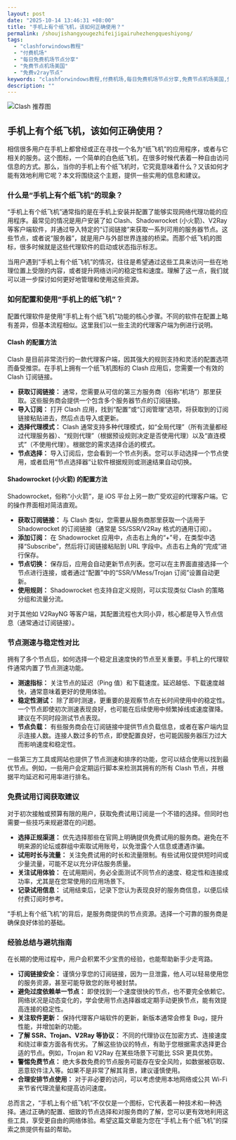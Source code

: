 ```yaml
---
layout: post
date: "2025-10-14 13:46:31 +08:00"
title: "手机上有个纸飞机，该如何正确使用？"
permalink: /shoujishangyougezhifeijigairuhezhengqueshiyong/
tags:
  - "clashforwindows教程"
  - "付费机场"
  - "每日免费机场节点分享"
  - "免费节点机场美国"
  - "免费v2ray节点"
keywords: "clashforwindows教程,付费机场,每日免费机场节点分享,免费节点机场美国,免费v2ray节点"
description: ""
---
```


![Clash 推荐图](https://clashjd.github.io/assets/img/节点订阅地址.png)

## 手机上有个纸飞机，该如何正确使用？


<p>相信很多用户在手机上都曾经或正在寻找一个名为“纸飞机”的应用程序，或者与它相关的服务。这个图标，一个简单的白色纸飞机，在很多时候代表着一种自由访问信息的方式。那么，当你的手机上有个纸飞机时，它究竟意味着什么？又该如何才能有效地利用它呢？本文将围绕这个主题，提供一些实用的信息和建议。</p>

<h3>什么是“手机上有个纸飞机”的现象？</h3>

<p>“手机上有个纸飞机”通常指的是在手机上安装并配置了能够实现网络代理功能的应用程序。最常见的情况是用户安装了如 Clash、Shadowrocket (小火箭)、V2Ray 等客户端软件，并通过导入特定的“订阅链接”来获取一系列可用的服务器节点。这些节点，或者说“服务器”，就是用户与外部世界连接的桥梁。而那个纸飞机的图标，很多时候就是这些代理软件的启动或状态指示标志。</p>

<p>当用户遇到“手机上有个纸飞机”的情况，往往是希望通过这些工具来访问一些在地理位置上受限的内容，或者提升网络访问的稳定性和速度。理解了这一点，我们就可以进一步探讨如何更好地管理和使用这些资源。</p>

<h3>如何配置和使用“手机上的纸飞机”？</h3>

<p>配置代理软件是使用“手机上有个纸飞机”功能的核心步骤。不同的软件在配置上略有差异，但基本流程相似。这里我们以一些主流的代理客户端为例进行说明。</p>

<h4>Clash 的配置方法</h4>

<p>Clash 是目前非常流行的一款代理客户端，因其强大的规则支持和灵活的配置选项而备受推崇。在手机上拥有一个纸飞机图标的 Clash 应用后，您需要一个有效的 Clash 订阅链接。</p>
<ul>
    <li><strong>获取订阅链接：</strong> 通常，您需要从可信的第三方服务商（俗称“机场”）那里获取。这些服务商会提供一个包含多个服务器节点的订阅链接。</li>
    <li><strong>导入订阅：</strong> 打开 Clash 应用，找到“配置”或“订阅管理”选项，将获取到的订阅链接粘贴进去，然后点击导入或更新。</li>
    <li><strong>选择代理模式：</strong> Clash 通常支持多种代理模式，如“全局代理”（所有流量都经过代理服务器）、“规则代理”（根据预设规则决定是否使用代理）以及“直连模式”（不使用代理）。根据您的需求选择合适的模式。</li>
    <li><strong>节点选择：</strong> 导入订阅后，您会看到一个节点列表。您可以手动选择一个节点使用，或者启用“节点选择器”让软件根据规则或测速结果自动切换。</li>
</ul>

<h4>Shadowrocket (小火箭) 的配置方法</h4>

<p>Shadowrocket，俗称“小火箭”，是 iOS 平台上另一款广受欢迎的代理客户端。它的操作界面相对简洁直观。</p>
<ul>
    <li><strong>获取订阅链接：</strong> 与 Clash 类似，您需要从服务商那里获取一个适用于 Shadowrocket 的订阅链接（通常是 SS/SSR/V2Ray 格式的通用订阅）。</li>
    <li><strong>添加订阅：</strong> 在 Shadowrocket 应用中，点击右上角的“+”号，在类型中选择“Subscribe”，然后将订阅链接粘贴到 URL 字段中。点击右上角的“完成”进行保存。</li>
    <li><strong>节点切换：</strong> 保存后，应用会自动更新节点列表。您可以在主界面直接选择一个节点进行连接，或者通过“配置”中的“SSR/VMess/Trojan 订阅”设置自动更新。</li>
    <li><strong>使用规则：</strong> Shadowrocket 也支持自定义规则，可以实现类似 Clash 的策略分组和流量分流。</li>
</ul>

<p>对于其他如 V2RayNG 等客户端，其配置流程也大同小异，核心都是导入节点信息（通常通过订阅链接）。</p>

<h3>节点测速与稳定性对比</h3>

<p>拥有了多个节点后，如何选择一个稳定且速度快的节点至关重要。手机上的代理软件通常内置了节点测速功能。</p>
<ul>
    <li><strong>测速指标：</strong> 关注节点的延迟（Ping 值）和下载速度。延迟越低、下载速度越快，通常意味着更好的使用体验。</li>
    <li><strong>稳定性测试：</strong> 除了即时测速，更重要的是观察节点在长时间使用中的稳定性。一个节点即使初次测速表现良好，也可能在后续使用中频繁掉线或速度骤降。建议在不同时段测试节点表现。</li>
    <li><strong>节点负载：</strong> 有些服务商会在订阅链接中提供节点负载信息，或者在客户端内显示连接人数。连接人数过多的节点，即使配置良好，也可能因服务器压力过大而影响速度和稳定性。</li>
</ul>

<p>一些第三方工具或网站也提供了节点测速和排序的功能，您可以结合使用以找到最优节点。例如，一些用户会定期运行脚本来检测其拥有的所有 Clash 节点，并根据平均延迟和可用率进行排名。</p>

<h3>免费试用订阅获取建议</h3>

<p>对于初次接触或预算有限的用户，获取免费试用订阅是一个不错的选择。但同时也需要一些技巧来规避潜在的问题。</p>
<ul>
    <li><strong>选择正规渠道：</strong> 优先选择那些在官网上明确提供免费试用的服务商。避免在不明来源的论坛或群组中索取试用账号，以免泄露个人信息或遭遇诈骗。</li>
    <li><strong>试用时长与流量：</strong> 关注免费试用的时长和流量限制。有些试用仅提供短时间或少量流量，可能不足以充分评估服务质量。</li>
    <li><strong>关注试用体验：</strong> 在试用期间，务必全面测试不同节点的速度、稳定性和连接成功率，尤其是在您常使用的应用场景下。</li>
    <li><strong>记录试用信息：</strong> 试用结束后，记录下您认为表现良好的服务商信息，以便后续付费订阅时参考。</li>
</ul>

<p>“手机上有个纸飞机”的背后，是服务商提供的节点资源。选择一个可靠的服务商是确保良好体验的基础。</p>

<h3>经验总结与避坑指南</h3>

<p>在长期的使用过程中，用户会积累不少宝贵的经验，也能帮助新手少走弯路。</p>
<ul>
    <li><strong>订阅链接安全：</strong> 谨慎分享您的订阅链接，因为一旦泄露，他人可以轻易使用您的服务资源，甚至可能导致您的账号被封禁。</li>
    <li><strong>避免过度依赖单一节点：</strong> 即使找到一个速度很快的节点，也不要完全依赖它。网络状况是动态变化的，学会使用节点选择器或定期手动更换节点，能有效提高连接的稳定性。</li>
    <li><strong>关注软件更新：</strong> 保持代理客户端软件的更新，新版本通常会修复 Bug，提升性能，并增加新的功能。</li>
    <li><strong>了解 SSR、Trojan、V2Ray 等协议：</strong> 不同的代理协议在加密方式、连接速度和绕过审查方面各有优劣。了解这些协议的特点，有助于您根据需求选择更合适的节点。例如，Trojan 和 V2Ray 在某些场景下可能比 SSR 更具优势。</li>
    <li><strong>警惕免费节点：</strong> 绝大多数免费的节点服务可能存在安全风险，如数据被窃取、恶意软件注入等。如果不是非常了解其背景，建议谨慎使用。</li>
    <li><strong>合理安排节点使用：</strong> 对于非必要的访问，可以考虑使用本地网络或公共 Wi-Fi 来节省代理流量和提高访问速度。</li>
</ul>

<p>总而言之，“手机上有个纸飞机”不仅仅是一个图标，它代表着一种技术和一种选择。通过正确的配置、细致的节点选择和对服务商的了解，您可以更有效地利用这些工具，享受更自由的网络体验。希望这篇文章能为您在“手机上有个纸飞机”的探索之旅提供有益的帮助。</p>